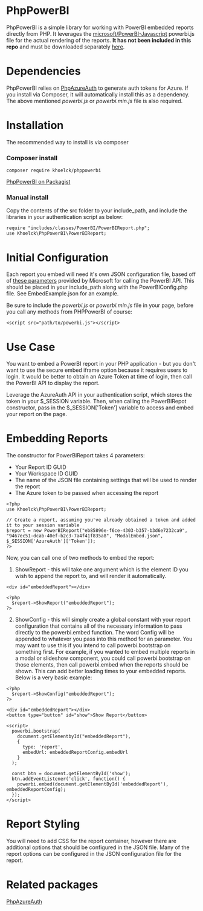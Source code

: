 # PhpPowerBI
PhpPowerBI is a simple library for working with PowerBI embedded reports directly from PHP.  It leverages the [microsoft/PowerBI-Javascript](https://github.com/microsoft/PowerBI-JavaScript) powerbi.js file for the actual rendering of the reports.  **It has not been included in this repo** and must be downloaded separately [here](https://github.com/microsoft/PowerBI-JavaScript/tree/master/dist).

# Dependencies
PhpPowerBI relies on [PhpAzureAuth](https://github.com/khoelck0315/PhpAzureAuth/tree/main) to generate auth tokens for Azure.  If you install via Composer, it will automatically install this as a dependency.
The above mentioned *powerbi.js* or *powerbi.min.js* file is also required.

# Installation
The recommended way to install is via composer

### Composer install
```
composer require khoelck/phppowerbi
```

[PhpPowerBI on Packagist](https://packagist.org/packages/khoelck/phppowerbi)

### Manual install
Copy the contents of the src folder to your include_path, and include the libraries in your authentication script as below:

```
require "includes/classes/PowerBI/PowerBIReport.php";
use Khoelck\PhpPowerBI\PowerBIReport;
```

# Initial Configuration
Each report you embed will need it's own JSON configuration file, based off of [these parameters](https://learn.microsoft.com/en-us/javascript/api/overview/powerbi/configure-report-settings) provided by Microsoft for calling the PowerBI API.  This should be placed in your include_path along with the PowerBIConfig.php file.  See EmbedExample.json for an example.

Be sure to include the *powerbi.js* or *powerbi.min.js* file in your page, before you call any methods from PHPPowerBI of course:
```
<script src="path/to/powerbi.js"></script>
```

# Use Case
You want to embed a PowerBI report in your PHP application - but you don't want to use the secure embed iframe option because it requires users to login.  It would be better to obtain an Azure Token at time of login, then call the PowerBI API to display the report.

Leverage the AzureAuth API in your authentication script, which stores the token in your $_SESSION variable.  Then, when calling the PowerBIRepot constructor, pass in the $_SESSION['Token'] variable to access and embed your report on the page.

# Embedding Reports
The constructor for PowerBIReport takes 4 parameters:
- Your Report ID GUID
- Your Workspace ID GUID
- The name of the JSON file containing settings that will be used to render the report
- The Azure token to be passed when accessing the report

```
<?php
use Khoelck\PhpPowerBI\PowerBIReport;

// Create a report, assuming you've already obtained a token and added it to your session variable
$report = new PowerBIReport("eb85896e-f6ce-4303-b357-b3d6e7232ca9", "9467ec51-dcab-40ef-b2c3-7a4f41f835a8", "ModalEmbed.json", $_SESSION['AzureAuth']['Token']);
?>
```

Now, you can call one of two methods to embed the report:

1. ShowReport - this will take one argument which is the element ID you wish to append the report to, and will render it automatically.
```
<div id="embeddedReport"></div>

<?php
  $report->ShowReport("embeddedReport");
?>
```

2. ShowConfig - this will simply create a global constant with your report configuration that contains all of the necessary information to pass directly to the powerbi.embed function.  The word Config will be appended to whatever you pass into this method for an parameter.  You may want to use this if you intend to call powerbi.bootstrap on something first.  For example, if you wanted to embed multiple reports in a modal or slideshow component, you could call powerbi.bootstrap on those elements, then call powerbi.embed when the reports should be shown.  This can add better loading times to your embedded reports.  Below is a very basic example:
   
```
<?php
  $report->ShowConfig("embeddedReport");
?>

<div id="embeddedReport"></div>
<button type="button" id="show">Show Report</button>

<script>
  powerbi.bootstrap(
    document.getElementbyId("embeddedReport"),
    {
      type: 'report',
      embedUrl: embeddedReportConfig.embedUrl
    }
  );

  const btn = document.getElementById('show');
  btn.addEventListener('click', function() {
    powerbi.embed(document.getElementById('embeddedReport'), embeddedReportConfig);
  });
</script>
```

# Report Styling
You will need to add CSS for the report container, however there are additional options that should be configured in the JSON file.  Many of the report options can be configured in the JSON configuration file for the report.

# Related packages
[PhpAzureAuth](https://github.com/khoelck0315/PhpAzureAuth/tree/main)
